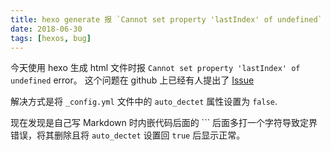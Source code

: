 ```yaml
---
title: hexo generate 报 `Cannot set property 'lastIndex' of undefined` 错误及其解决方法
date: 2018-06-30
tags: [hexos, bug]
---
```


  今天使用 hexo 生成 html 文件时报 `Cannot set property 'lastIndex' of undefined` error。 这个问题在 github 上已经有人提出了 [Issue](https://github.com/hexojs/hexo/issues/3128)

  解决方式是将 `_config.yml` 文件中的 `auto_dectet` 属性设置为 `false`.

  现在发现是自己写 Markdown 时内嵌代码后面的 \`\`\` 后面多打一个字符导致定界错误，将其删除且将 `auto_dectet` 设置回 `true` 后显示正常。